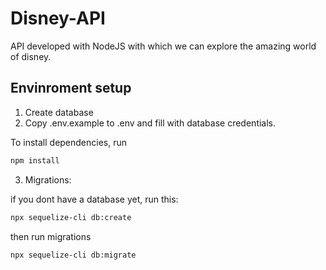 # Disney-API
API developed with NodeJS with which we can explore the amazing world of disney.

## Envinroment setup

1) Create database
2) Copy .env.example to .env and fill with database credentials.

To install dependencies, run
``` bash
npm install
```

3) Migrations:

if you dont have a database yet, run this:
``` bash
npx sequelize-cli db:create
```

then run migrations
``` bash
npx sequelize-cli db:migrate
```
